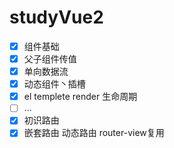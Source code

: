 # studyVue2

- [x] 组件基础
- [x] 父子组件传值
- [x] 单向数据流
- [x] 动态组件丶插槽
- [x] el templete render 生命周期
- [ ] ... 
- [x] 初识路由
- [x] 嵌套路由 动态路由 router-view复用  